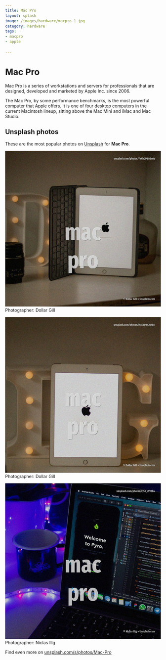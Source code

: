 ```yaml
---
title: Mac Pro
layout: splash
image: /images/hardware/macpro.1.jpg
category: hardware
tags:
- macpro
- apple

---
```

# Mac Pro

Mac Pro is a series of workstations and servers for professionals that are designed, developed and 
marketed by Apple Inc.
since 2006.

The Mac Pro, by some performance benchmarks, is the most powerful computer that Apple offers.
It is one of four desktop computers in the current Macintosh lineup, sitting above the Mac Mini and 
iMac and Mac Studio.

 
## Unsplash photos
These are the most popular photos on [Unsplash](https://unsplash.com) for **Mac Pro**.
 
![Mac Pro](/images/hardware/macpro.1.jpg)
Photographer:  Dollar Gill
 
![Mac Pro](/images/hardware/macpro.2.jpg)
Photographer:  Dollar Gill
 
![Mac Pro](/images/hardware/macpro.3.jpg)
Photographer:  Niclas Illg
 
Find even more on [unsplash.com/s/photos/Mac-Pro](https://unsplash.com/s/photos/Mac-Pro)
 
